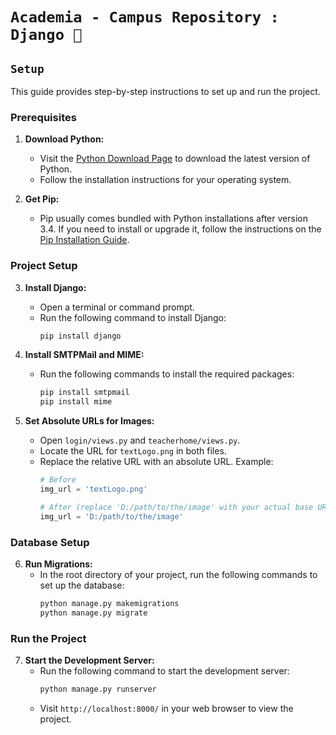 # ```Academia - Campus Repository : Django 📔```

## ```Setup```

This guide provides step-by-step instructions to set up and run the project.

### Prerequisites

1. **Download Python:**
   - Visit the [Python Download Page](https://www.python.org/downloads/) to download the latest version of Python.
   - Follow the installation instructions for your operating system.

2. **Get Pip:**
   - Pip usually comes bundled with Python installations after version 3.4. If you need to install or upgrade it, follow the instructions on the [Pip Installation Guide](https://pip.pypa.io/en/stable/installation/).

### Project Setup

3. **Install Django:**
   - Open a terminal or command prompt.
   - Run the following command to install Django:
     ```bash
     pip install django
     ```

4. **Install SMTPMail and MIME:**
   - Run the following commands to install the required packages:
     ```bash
     pip install smtpmail
     pip install mime
     ```

5. **Set Absolute URLs for Images:**
   - Open `login/views.py` and `teacherhome/views.py`.
   - Locate the URL for `textLogo.png` in both files.
   - Replace the relative URL with an absolute URL. Example:
     ```python
     # Before
     img_url = 'textLogo.png'

     # After (replace 'D:/path/to/the/image' with your actual base URL)
     img_url = 'D:/path/to/the/image'
     ```

### Database Setup

6. **Run Migrations:**
   - In the root directory of your project, run the following commands to set up the database:
     ```bash
     python manage.py makemigrations
     python manage.py migrate
     ```

### Run the Project

7. **Start the Development Server:**
   - Run the following command to start the development server:
     ```bash
     python manage.py runserver
     ```
   - Visit `http://localhost:8000/` in your web browser to view the project.
